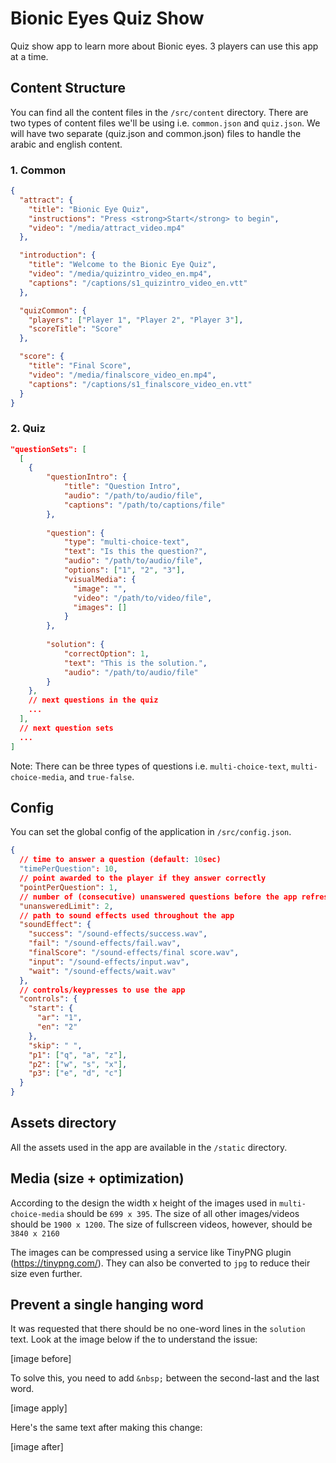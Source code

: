 # Bionic Eyes Quiz Show
Quiz show app to learn more about Bionic eyes. 3 players can use this app at a time.

## Content Structure
You can find all the content files in the `/src/content` directory. There are two types of content files we'll be using i.e. `common.json` and `quiz.json`. We will have two separate (quiz.json and common.json) files to handle the arabic and english content.

### 1. Common
```json
{
  "attract": {
    "title": "Bionic Eye Quiz",
    "instructions": "Press <strong>Start</strong> to begin",
    "video": "/media/attract_video.mp4"
  },

  "introduction": {
    "title": "Welcome to the Bionic Eye Quiz",
    "video": "/media/quizintro_video_en.mp4",
    "captions": "/captions/s1_quizintro_video_en.vtt"
  },

  "quizCommon": {
    "players": ["Player 1", "Player 2", "Player 3"],
    "scoreTitle": "Score"
  },

  "score": {
    "title": "Final Score",
    "video": "/media/finalscore_video_en.mp4",
    "captions": "/captions/s1_finalscore_video_en.vtt"
  }
}
```

### 2. Quiz
```json
"questionSets": [
  [
    {
        "questionIntro": {
            "title": "Question Intro",
            "audio": "/path/to/audio/file",
            "captions": "/path/to/captions/file"
        },
        
        "question": {
            "type": "multi-choice-text", 
            "text": "Is this the question?",
            "audio": "/path/to/audio/file",
            "options": ["1", "2", "3"],
            "visualMedia": {
              "image": "",
              "video": "/path/to/video/file",
              "images": []
            }
        },
        
        "solution": {
            "correctOption": 1,
            "text": "This is the solution.",
            "audio": "/path/to/audio/file"
        }
    },
    // next questions in the quiz
    ...
  ],
  // next question sets
  ...
]
```
Note: There can be three types of questions i.e. `multi-choice-text`, `multi-choice-media`, and `true-false`.

## Config
You can set the global config of the application in `/src/config.json`.
```json
{
  // time to answer a question (default: 10sec)
  "timePerQuestion": 10,
  // point awarded to the player if they answer correctly
  "pointPerQuestion": 1,
  // number of (consecutive) unanswered questions before the app refreshes
  "unansweredLimit": 2,
  // path to sound effects used throughout the app
  "soundEffect": {
    "success": "/sound-effects/success.wav",
    "fail": "/sound-effects/fail.wav",
    "finalScore": "/sound-effects/final score.wav",
    "input": "/sound-effects/input.wav",
    "wait": "/sound-effects/wait.wav"
  },
  // controls/keypresses to use the app
  "controls": {
    "start": {
      "ar": "1",
      "en": "2"
    },
    "skip": " ",
    "p1": ["q", "a", "z"],
    "p2": ["w", "s", "x"],
    "p3": ["e", "d", "c"]
  }
}
```

## Assets directory
All the assets used in the app are available in the `/static` directory.

## Media (size + optimization)
According to the design the width x height of the images used in `multi-choice-media` should be `699 x 395`. The size of all other images/videos should be `1900 x 1200`. The size of fullscreen videos, however, should be `3840 x 2160`

The images can be compressed using a service like TinyPNG plugin (https://tinypng.com/). They can also be converted to `jpg` to reduce their size even further.

## Prevent a single hanging word
It was requested that there should be no one-word lines in the `solution` text. Look at the image below if the to understand the issue:

[image before]

To solve this, you need to add `&nbsp;` between the second-last and the last word.

[image apply]

Here's the same text after making this change:

[image after]


